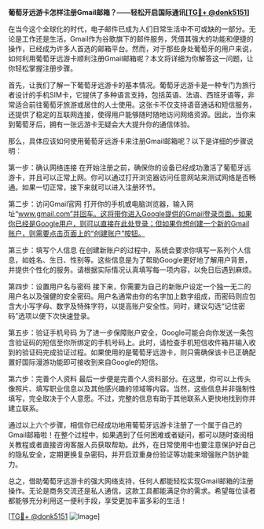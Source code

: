 **葡萄牙远游卡怎样注册Gmail邮箱？——轻松开启国际通讯[[TG💪+ @donk5151](https://t.me/s/donk5151)]**

在当今这个全球化的时代，电子邮件已成为人们日常生活中不可或缺的一部分。无论是工作还是生活，Gmail作为谷歌旗下的邮件服务，凭借其强大的功能和便捷的操作，已经成为许多人首选的邮箱平台。然而，对于那些身处葡萄牙的用户来说，如何利用葡萄牙远游卡顺利注册Gmail邮箱呢？本文将详细为你解答这一问题，让你轻松掌握注册步骤。

首先，让我们了解一下葡萄牙远游卡的基本情况。葡萄牙远游卡是一种专门为旅行者设计的手机SIM卡，它提供了多种语言支持，包括英语、法语、西班牙语等，非常适合前往葡萄牙旅游或居住的人士使用。这张卡不仅支持语音通话和短信服务，还提供了稳定的互联网连接，使得用户能够随时随地访问网络资源。因此，当你来到葡萄牙后，拥有一张远游卡无疑会大大提升你的通信体验。

那么，具体应该如何使用葡萄牙远游卡来注册Gmail邮箱呢？以下是详细的步骤说明：

第一步：确认网络连接
在开始注册之前，确保你的设备已经成功激活了葡萄牙远游卡，并且可以正常上网。你可以通过打开浏览器访问任意网站来测试网络是否畅通。如果一切正常，接下来就可以进入注册环节。

第二步：访问Gmail官网
打开你的手机或电脑浏览器，输入网址“www.gmail.com”并回车。这将带你进入Google提供的Gmail登录页面。如果你已经是Google用户，则可以直接在此处登录；但如果你想创建一个新的Gmail账户，则需要点击页面上的“创建账户”按钮。

第三步：填写个人信息
在创建新账户的过程中，系统会要求你填写一系列个人信息，如姓名、生日、性别等。这些信息是为了帮助Google更好地了解用户背景，并提供个性化的服务。请根据实际情况认真填写每一项内容，以免日后遇到麻烦。

第四步：设置用户名与密码
接下来，你需要为自己的新账户设定一个独一无二的用户名以及强健的安全密码。用户名通常由你的名字加上数字组成，而密码则应包含大小写字母、数字及特殊字符，以提高账户安全性。同时，建议勾选“记住密码”选项以便下次快速登录。

第五步：验证手机号码
为了进一步保障账户安全，Google可能会向你发送一条包含验证码的短信至你所绑定的手机号码上。此时，请检查手机短信收件箱并输入收到的验证码完成验证过程。如果使用的是葡萄牙远游卡，则只需确保该卡已正确配置好国际漫游功能即可接收到来自Google的短信。

第六步：完善个人资料
最后一步便是完善个人资料部分。在这里，你可以上传头像照片、填写职业信息以及其他感兴趣的领域等内容。当然，这些信息并非强制性填写，完全取决于个人意愿。不过，完整的信息有助于其他联系人更快地找到你并建立联系。

通过以上六个步骤，相信你已经成功地用葡萄牙远游卡注册了一个属于自己的Gmail邮箱啦！在整个过程中，如果遇到了任何困难或者疑问，都可以随时查阅相关教程或者直接咨询客服人员获取帮助。此外，在日常使用中也要注意保护好自己的隐私安全，定期更换复杂密码，并开启双重身份验证等功能来增强账户防护能力。

总之，借助葡萄牙远游卡的强大网络支持，任何人都能轻松实现Gmail邮箱的注册操作。无论是商务交流还是私人通信，这款工具都能满足你的需求。希望每位读者都能够充分利用这一便利手段，享受更加丰富多彩的生活！

[[TG💪+ @donk5151](https://t.me/s/donk5151) ![Image](https://i.postimg.cc/rwNCRYN7/Snipaste-2025-04-30-17-27-05.png)]
